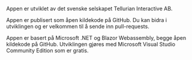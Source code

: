 ﻿Appen er utviklet av det svenske selskapet Tellurian Interactive AB.

Appen er publisert som åpen kildekode på GitHub. Du kan bidra i utviklingen og er velkommen til å sende inn pull-requests.

Appen er basert på Microsoft .NET og Blazor Webassembly, begge åpen kildekode på GitHub. 
Utviklingen gjøres med Microsoft Visual Studio Community Edition som er gratis.